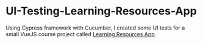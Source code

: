 # UI-Testing-Learning-Resources-App

Using Cypress framework with Cucumber, I created some UI tests for a small VueJS course project called [Learning Resources App](https://github.com/programmmerjosh/VueJS-The-Complete-Guide/tree/main/Section%2010%20-%20Course%20Project/The-Learning-Resources-App).
